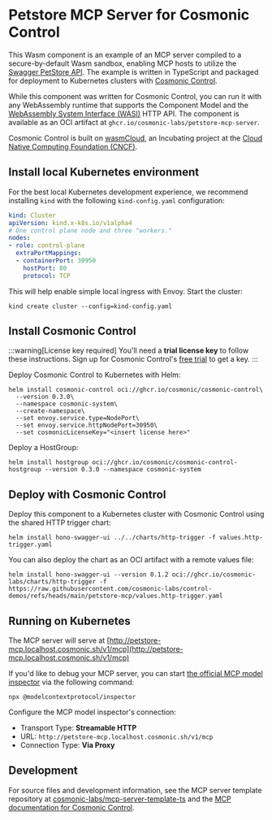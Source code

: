 # Petstore MCP Server for Cosmonic Control

This Wasm component is an example of an MCP server compiled to a secure-by-default Wasm sandbox, enabling MCP hosts to utilize the [Swagger PetStore API](https://petstore3.swagger.io/api/v3/openapi.json). The example is written in TypeScript and packaged for deployment to Kubernetes clusters with [Cosmonic Control](https://cosmonic.com/docs/). 

While this component was written for Cosmonic Control, you can run it with any WebAssembly runtime that supports the Component Model and the [WebAssembly System Interface (WASI)](https://wasi.dev/) HTTP API. The component is available as an OCI artifact at `ghcr.io/cosmonic-labs/petstore-mcp-server`.

Cosmonic Control is built on [wasmCloud](https://wasmcloud.com/), an Incubating project at the [Cloud Native Computing Foundation (CNCF)](https://www.cncf.io/).

## Install local Kubernetes environment

For the best local Kubernetes development experience, we recommend installing `kind` with the following `kind-config.yaml` configuration:

```yaml
kind: Cluster
apiVersion: kind.x-k8s.io/v1alpha4
# One control plane node and three "workers."
nodes:
- role: control-plane
  extraPortMappings:
  - containerPort: 30950
    hostPort: 80
    protocol: TCP
```
This will help enable simple local ingress with Envoy.
Start the cluster:
```shell
kind create cluster --config=kind-config.yaml
```

## Install Cosmonic Control

:::warning[License key required]
You'll need a **trial license key** to follow these instructions. Sign up for Cosmonic Control's [free trial](/trial) to get a key.
:::

Deploy Cosmonic Control to Kubernetes with Helm:

```shell
helm install cosmonic-control oci://ghcr.io/cosmonic/cosmonic-control\
  --version 0.3.0\
  --namespace cosmonic-system\
  --create-namespace\
  --set envoy.service.type=NodePort\
  --set envoy.service.httpNodePort=30950\
  --set cosmonicLicenseKey="<insert license here>"
```

Deploy a HostGroup:

```shell
helm install hostgroup oci://ghcr.io/cosmonic/cosmonic-control-hostgroup --version 0.3.0 --namespace cosmonic-system
```

## Deploy with Cosmonic Control

Deploy this component to a Kubernetes cluster with Cosmonic Control using the shared HTTP trigger chart:

```shell
helm install hono-swagger-ui ../../charts/http-trigger -f values.http-trigger.yaml
```

You can also deploy the chart as an OCI artifact with a remote values file:

```shell
helm install hono-swagger-ui --version 0.1.2 oci://ghcr.io/cosmonic-labs/charts/http-trigger -f https://raw.githubusercontent.com/cosmonic-labs/control-demos/refs/heads/main/petstore-mcp/values.http-trigger.yaml
```

## Running on Kubernetes

The MCP server will serve at [http://petstore-mcp.localhost.cosmonic.sh/v1/mcp](http://petstore-mcp.localhost.cosmonic.sh/v1/mcp)

If you'd like to debug your MCP server, you can start [the official MCP model inspector](https://github.com/modelcontextprotocol/inspector) via the following command:

```shell
npx @modelcontextprotocol/inspector
```

Configure the MCP model inspector's connection:

* Transport Type: **Streamable HTTP**
* URL: `http://petstore-mcp.localhost.cosmonic.sh/v1/mcp`
* Connection Type: **Via Proxy**

## Development

For source files and development information, see the MCP server template repository at [cosmonic-labs/mcp-server-template-ts](https://github.com/cosmonic-labs/mcp-server-template-ts) and the [MCP documentation for Cosmonic Control](https://cosmonic.com/docs/securely-deploy-mcp-on-kubernetes).
